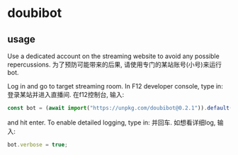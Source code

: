 # doubibot

## usage

Use a dedicated account on the streaming website to avoid any possible repercussions.
为了预防可能带来的后果, 请使用专门的某站账号(小号)来运行bot.

Log in and go to target streaming room. In F12 developer console, type in:
登录某站并进入直播间. 在f12控制台, 输入:

```javascript
const bot = (await import("https://unpkg.com/doubibot@0.2.1")).default();
```

and hit enter. To enable detailed logging, type in:
并回车. 如想看详细log, 输入:

```javascript
bot.verbose = true;
```

